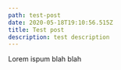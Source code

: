 ```yaml
---
path: test-post
date: 2020-05-18T19:10:56.515Z
title: Test post
description: test description
---
```

Lorem ispum blah blah
